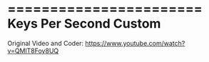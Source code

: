 =======================
Keys Per Second Custom
=======================
Original Video and Coder: https://www.youtube.com/watch?v=QMlT8Foy8UQ